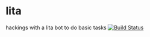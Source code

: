 # lita

hackings with a lita bot to do basic tasks
[![Build Status](http://zibbytechnology.ddns.net:9987/buildStatus/icon?job=lita/master)](http://zibbytechnology.ddns.net:9987/job/lita/job/master/)
